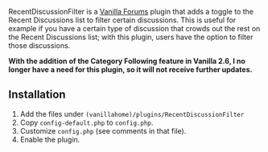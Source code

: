 RecentDiscussionFilter is a [Vanilla Forums](https://vanillaforums.com) plugin that adds a toggle to the Recent Discussions list to filter certain discussions. This is useful for example if you have a certain type of discussion that crowds out the rest on the Recent Discussions list; with this plugin, users have the option to filter those discussions.

**With the addition of the Category Following feature in Vanilla 2.6, I no longer have a need for this plugin, so it will not receive further updates.**

## Installation

1. Add the files under `(vanillahome)/plugins/RecentDiscussionFilter`
2. Copy `config-default.php` to `config.php`.
3. Customize `config.php` (see comments in that file).
4. Enable the plugin.
